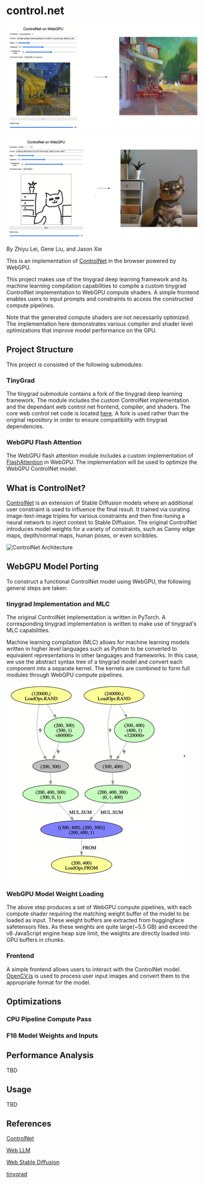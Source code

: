 # control.net

![](./img/cn_canny_in_out.png)

![](./img/cn_scribble_in_out.png)

By Zhiyu Lei, Gene Liu, and Jason Xie

This is an implementation of [ControlNet](https://github.com/lllyasviel/ControlNet) in the browser powered by WebGPU.

This project makes use of the tinygrad deep learning framework and its machine learning compilation capabilities to compile a custom tinygrad ControlNet implementation to WebGPU compute shaders. A simple frontend enables users to input prompts and constraints to access the constructed compute pipelines.

Note that the generated compute shaders are not necessarily optimized. The implementation here demonstrates various compiler and shader level optimizations that improve model performance on the GPU.

## Project Structure

This project is consisted of the following submodules:

### TinyGrad

The tinygrad submodule contains a fork of the tinygrad deep learning framework. The module includes the custom ControlNet implementation and the dependant web control net frontend, compiler, and shaders. The core web control net code is located [here](./tinygrad/examples/webgpu/controlnet/). A fork is used rather than the original repository in order to ensure compatibility with tinygrad dependencies.

### WebGPU Flash Attention

The WebGPU flash attention module includes a custom implementation of [FlashAttention](https://arxiv.org/abs/2205.14135) in WebGPU. The implementation will be used to optimize the WebGPU ControlNet model.

## What is ControlNet?

[ControlNet](https://github.com/lllyasviel/ControlNet) is an extension of Stable Diffusion models where an additional user constraint is used to influence the final result. It trained via curating image-text-image triples for various constraints and then fine-tuning a neural network to inject context to Stable Diffusion. The original ControlNet introduces model weights for a variety of constraints, such as Canny edge maps, depth/normal maps, human poses, or even scribbles.

![ControlNet Architecture](https://huggingface.co/lllyasviel/control_v11p_sd15_softedge/resolve/main/sd.png)

## WebGPU Model Porting

To construct a functional ControlNet model using WebGPU, the following general steps are taken:

### tinygrad Implementation and MLC

The original ControlNet implementation is written in PyTorch. A corresponding tinygrad implementation is written to make use of tinygrad's MLC capabilities.

Machine learning compilation (MLC) allows for machine learning models written in higher level languages such as Python to be converted to equivalent representations in other languages and frameworks. In this case, we use the abstract syntax tree of a tinygrad model and convert each component into a separate kernel. The kernels are combined to form full modules through WebGPU compute pipelines.

![](./img/tg_mlc.png)

### WebGPU Model Weight Loading

The above step produces a set of WebGPU compute pipelines, with each compute shader requiring the matching weight buffer of the model to be loaded as input. These weight buffers are extracted from huggingface safetensors files. As these weights are quite large(~5.5 GB) and exceed the v8 JavaScript engine heap size limit, the weights are directly loaded into GPU buffers in chunks.

### Frontend

A simple frontend allows users to interact with the ControlNet model. [OpenCV.js](https://docs.opencv.org/3.4/d5/d10/tutorial_js_root.html) is used to process user input images and convert them to the appropriate format for the model.

## Optimizations

### CPU Pipeline Compute Pass

### F16 Model Weights and Inputs

## Performance Analysis

TBD

## Usage

TBD

## References

[ControlNet](https://github.com/lllyasviel/ControlNet)

[Web LLM](https://github.com/mlc-ai/web-llm)

[Web Stable Diffusion](https://github.com/mlc-ai/web-stable-diffusion)

[tinygrad](https://github.com/tinygrad/tinygrad)

